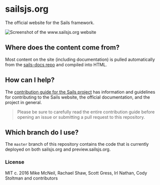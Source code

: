 # sailsjs.org

The official website for the Sails framework.

![Screenshot of the www.sailsjs.org website](http://i.imgur.com/wANZmJU.png)

## Where does the content come from?
Most content on the site (including documentation) is pulled automatically from the [sails-docs repo](https://github.com/balderdashy/sails-docs/blob/master/README.md) and compiled into HTML.

## How can I help?
The [contribution guide for the Sails project](https://github.com/balderdashy/sails/blob/master/CONTRIBUTING.md) has information and guidelines for contributing to the Sails website, the official documentation, and the project in general.

> Please be sure to carefully read the entire contribution guide before opening an issue or submitting a pull request to this repository.

## Which branch do I use?
The `master` branch of this repository contains the code that is currently deployed on both sailsjs.org and preview.sailsjs.org.


### License

MIT
c. 2016 Mike McNeil, Rachael Shaw, Scott Gress, Irl Nathan, Cody Stoltman and contributors

